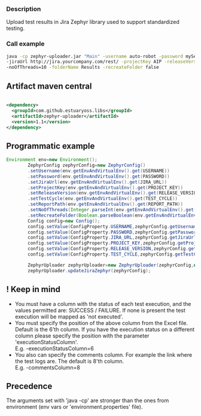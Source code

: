 ### Description

Upload test results in Jira Zephyr library used to support standardized testing.

### Call example

```bash
java -cp zephyr-uploader.jar "Main" -username auto-robot -password mySecretPasswd123! \
-jiraUrl http://jira.yourcompany.com/rest/ -projectKey AIP -releaseVersion 1.2-UP2020 -testCycle Regression -reportPath Regression_FTP.xls \
-noOfThreads=10 -folderName Results -recreateFolder false 
```

## Artifact maven central

```xml

<dependency>
  <groupId>com.github.estuaryoss.libs</groupId>
  <artifactId>zephyr-uploader</artifactId>
  <version>1.1</version>
</dependency>
```

## Programmatic example

```java
Environment env=new Environment();
        ZephyrConfig zephyrConfig=new ZephyrConfig()
        .setUsername(env.getEnvAndVirtualEnv().get(USERNAME))
        .setPassword(env.getEnvAndVirtualEnv().get(PASSWORD))
        .setJiraUrl(env.getEnvAndVirtualEnv().get(JIRA_URL))
        .setProjectKey(env.getEnvAndVirtualEnv().get(PROJECT_KEY))
        .setReleaseVersion(env.getEnvAndVirtualEnv().get(RELEASE_VERSION))
        .setTestCycle(env.getEnvAndVirtualEnv().get(TEST_CYCLE))
        .setReportPath(env.getEnvAndVirtualEnv().get(REPORT_PATH))
        .setNoOfThreads(Integer.parseInt(env.getEnvAndVirtualEnv().get(NO_OF_THREADS)))
        .setRecreateFolder(Boolean.parseBoolean(env.getEnvAndVirtualEnv().get(RECREATE_FOLDER)));
        Config config=new Config();
        config.setValue(ConfigProperty.USERNAME,zephyrConfig.getUsername());
        config.setValue(ConfigProperty.PASSWORD,zephyrConfig.getPassword());
        config.setValue(ConfigProperty.JIRA_URL,zephyrConfig.getJiraUrl());
        config.setValue(ConfigProperty.PROJECT_KEY,zephyrConfig.getProjectKey());
        config.setValue(ConfigProperty.RELEASE_VERSION,zephyrConfig.getReleaseVersion());
        config.setValue(ConfigProperty.TEST_CYCLE,zephyrConfig.getTestCycle());

        ZephyrUploader zephyrUploader=new ZephyrUploader(zephyrConfig,new AuthService(config),new ZephyrService(config));
        zephyrUploader.updateJiraZephyr(zephyrConfig);
```

## ! Keep in mind

- You must have a column with the status of each test execution, and the values permitted are: SUCCESS / FAILURE. If
  none is present the test execution will be mapped as 'not executed'.
- You must specify the position of the above column from the Excel file. Default is the 6'th column. If you have the
  execution status on a different column please specify the position with the parameter 'executionStatusColumn'.   
  E.g. -executionStatusColumn=6
- You also can specify the comments column. For example the link where the test logs are. The default is 8'th column.   
  E.g. -commentsColumn=8

## Precedence

The arguments set with 'java -cp' are stronger than the ones from environment (env vars or 'environment.properties'
file).